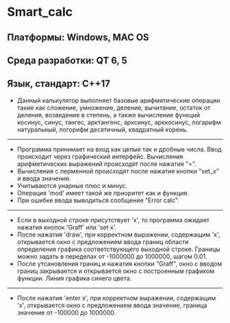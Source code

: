 # Smart_calc
## Платформы: Windows, MAC OS
## Среда разработки: QT 6, 5 
## Язык, стандарт: C++17

* Данный калькулятор выполняет базовые арифмитические операции такие как сложение,
умножение, деление, вычитание, остаток от деления, возведение в степень, а также 
вычисление функций косинус, синус, тангес, арктангенс, арксинус, арккосинус,
логарифм натуральный, логорифм десятичный, квадратный корень.
***
* Программа принимает на вход как целые так и дробные числа.
Ввод происходит через графический интерфейс.
Вычисления арифметических выражений происходят после нажатия "=".
* Вычисления с перменной происходят после нажатия кнопки "set_x" и ввода значения.
* Учитываются унарные плюс и минус.
* Операция 'mod' имеет такой же приоритет как и функция.
* При ошибке ввода выводиться сообщение "Error calc".
***
* Если в выходной строке присутствует 'x', то программа ожидает нажатия кнопок 'Graff' или 'set x'.
* После нажатия 'draw', при корректном выражении, содержащим 'x', открывается окно с предложением ввода
границ области определения графика соответствующего выходной строке. Границы можно задать в переделах от -1000000 до 1000000,
шагом 0.01.
* После утсановления границ и нажатия кнопки
"Graff", окно с вводом границ закрывается и открывается окно с построенным графиком функции. Линия графика синего цвета.
***
* После нажатия 'enter x', при корректном выражении, содержащим 'x', открывается окно с предложением ввода значение, граница
значение от -100000 до 1000000.
